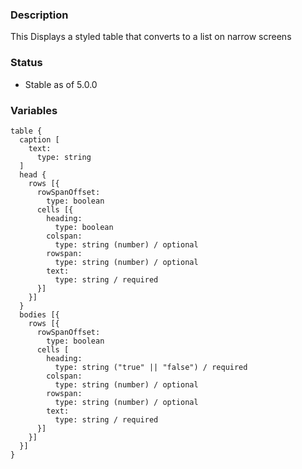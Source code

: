 ### Description
This Displays a styled table that converts to a list on narrow screens

### Status
* Stable as of 5.0.0

### Variables
~~~
table {
  caption [
    text:
      type: string
  ]
  head {
    rows [{
      rowSpanOffset:
        type: boolean
      cells [{
        heading:
          type: boolean
        colspan:
          type: string (number) / optional
        rowspan:
          type: string (number) / optional
        text:
          type: string / required
      }]
    }]
  }
  bodies [{
    rows [{
      rowSpanOffset:
        type: boolean
      cells [
        heading:
          type: string ("true" || "false") / required
        colspan:
          type: string (number) / optional
        rowspan:
          type: string (number) / optional
        text:
          type: string / required
      }]
    }]
  }]
}
~~~
